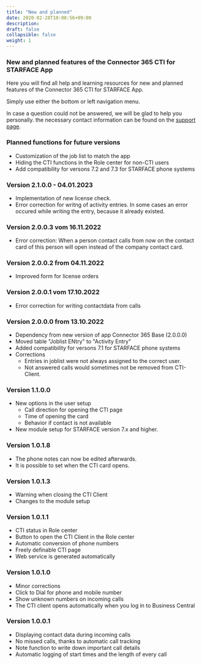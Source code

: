 ```yaml
---
title: "New and planned"
date: 2020-02-28T10:08:56+09:00
description: 
draft: false
collapsible: false
weight: 1
---
```

### New and planned features of the Connector 365 CTI for STARFACE App

Here you will find all help and learning resources for new and planned features of the Connector 365 CTI for STARFACE App.

Simply use either the bottom or left navigation menu.

In case a question could not be answered, we will be glad to help you personally. the necessary contact information can be found on the [support page](en-us/apps/help-and-support/).

### Planned functions for future versions
- Customization of the job list to match the app
- Hiding the CTI functions in the Role center for non-CTI users
- Add compatibility for versons 7.2 and 7.3 for STARFACE phone systems

### Version 2.1.0.0 - 04.01.2023
- Implementation of new license check.
- Error correction for writng of activity entries.
  In some cases an error occured while writing the entry, because it already existed.

### Version 2.0.0.3 vom 16.11.2022
 - Error correction: When a person contact calls from now on the contact card of this person will open instead of the company contact card.

### Version 2.0.0.2 from 04.11.2022
 - Improved form for license orders

### Version 2.0.0.1 vom 17.10.2022
- Error correction for writing contactdata from calls

### Version 2.0.0.0 from 13.10.2022
- Dependency from new version of app Connector 365 Base (2.0.0.0)
- Moved table "Joblist ENtry" to "Activity Entry"
- Added compatibility for versons 7.1 for STARFACE phone systems
- Corrections
    - Entries in joblist were not always assigned to the correct user.
    - Not answered calls would sometimes not be removed from CTI-Client.

### Version 1.1.0.0
- New options in the user setup
  - Call direction for opening the CTI page
  - Time of opening the card
  - Behavior if contact is not available
- New module setup for STARFACE version 7.x and higher.

### Version 1.0.1.8
- The phone notes can now be edited afterwards.
- It is possible to set when the CTI card opens.

### Version 1.0.1.3
- Warning when closing the CTI Client
- Changes to the module setup

### Version 1.0.1.1
- CTI status in Role center
- Button to open the CTI Client in the Role center
- Automatic conversion of phone numbers
- Freely definable CTI page
- Web service is generated automatically

### Version 1.0.1.0
- Minor corrections
- Click to Dial for phone and mobile number
- Show unknown numbers on incoming calls
- The CTI client opens automatically when you log in to Business Central

### Version 1.0.0.1
- Displaying contact data during incoming calls
- No missed calls, thanks to automatic call tracking
- Note function to write down important call details
- Automatic logging of start times and the length of every call